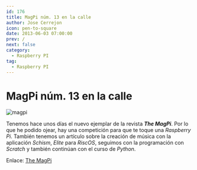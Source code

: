 ```yaml
---
id: 176
title: MagPi núm. 13 en la calle
author: Jose Cerrejon
icon: pen-to-square
date: 2013-06-03 07:00:00
prev: /
next: false
category:
  - Raspberry PI
tag:
  - Raspberry PI
---
```


# MagPi núm. 13 en la calle

![magpi](/images/magpi13.jpg)

Tenemos hace unos días el nuevo ejemplar de la revista ***The MagPi***. Por lo que he podido ojear, hay una competición para que te toque una *Raspberry Pi*. También tenemos un artículo sobre la creación de música con la aplicación *Schism*, *Elite* para *RiscOS*, seguimos con la programación con *Scratch* y también continúan con el curso de *Python*. 

Enlace: [The MagPi](http://www.themagpi.com/en/issue/13) 